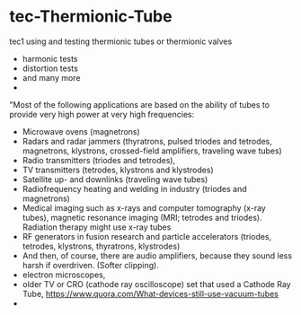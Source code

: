 # tec-Thermionic-Tube
tec1 using and testing thermionic tubes or thermionic valves
- harmonic tests
- distortion tests
- and many more
- 

"Most of the following applications are based on the ability of tubes to provide very high power at very high frequencies:
- Microwave ovens (magnetrons)
- Radars and radar jammers (thyratrons, pulsed triodes and tetrodes, magnetrons, klystrons, crossed-field amplifiers, traveling wave tubes)
- Radio transmitters (triodes and tetrodes),
- TV transmitters (tetrodes, klystrons and klystrodes)
- Satellite up- and downlinks (traveling wave tubes)
- Radiofrequency heating and welding in industry (triodes and magnetrons)
- Medical imaging such as x-rays and computer tomography (x-ray tubes), magnetic resonance imaging (MRI; tetrodes and triodes). Radiation therapy might use x-ray tubes
- RF generators in fusion research and particle accelerators (triodes, tetrodes, klystrons, thyratrons, klystrodes)
- And then, of course, there are audio amplifiers, because they sound less harsh if overdriven. (Softer clipping).
- electron microscopes,
- older TV or CRO (cathode ray oscilloscope) set that used a Cathode Ray Tube,   https://www.quora.com/What-devices-still-use-vacuum-tubes
- 

